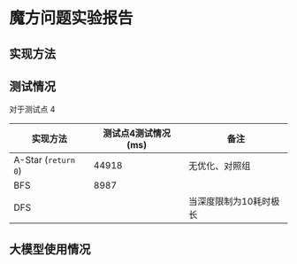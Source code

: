 # 魔方问题实验报告

## 实现方法

## 测试情况

对于测试点 4

| 实现方法            | 测试点4测试情况 (ms) | 备注                   |
| ------------------- | -------------------- | ---------------------- |
| A-Star (`return 0`) | 44918                | 无优化、对照组         |
| BFS                 | 8987                 |                        |
| DFS                 |                      | 当深度限制为10耗时极长 |
    
## 大模型使用情况
